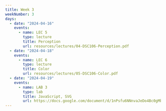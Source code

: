 ```yaml
---
title: Week 3
weekNumber: 3
days:
  - date: "2024-04-16"
    events:
      - name: LEC 5
        type: lecture
        title: Perception
        url: resources/lectures/04-DSC106-Perception.pdf
  - date: "2024-04-18"
    events:
      - name: LEC 6
        type: lecture
        title: Color
        url: resources/lectures/05-DSC106-Color.pdf
  - date: "2024-04-19"
    events:
      - name: LAB 3
        type: lab
        title: JavaScript, SVG
        url: https://docs.google.com/document/d/1nPsfu6NNnvaJeDo4Bc0gMb6etHPZN2_6nOOckkeJjPo/edit?usp=sharing
---
```

